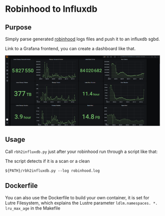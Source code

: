 # Robinhood to Influxdb

## Purpose 

Simply parse generated [robinhood](https://github.com/cea-hpc/robinhood) logs files and push it to an influxdb sgbd.

Link to a Grafana frontend, you can create a dashboard like that.

![Screenshot](image.png)


## Usage

Call `rbh2influxdb.py` just after your robinhood run through a script like that: 

The script detects if it is a scan or a clean 

```
${PATH}/rbh2influxdb.py --log robinhood.log
```

## Dockerfile 

You can also use the Dockerfile to build your own container, it is set for Lutre Filesystem, which explains the Lustre parameter `ldlm.namespaces. *. lru_max_age` in the Makefile 
